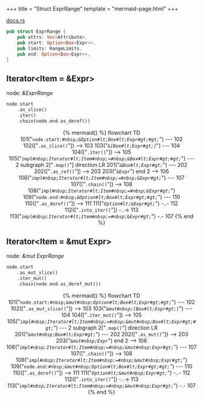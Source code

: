 +++
title = "Struct ExprRange"
template = "mermaid-page.html"
+++

[docs.rs](https://docs.rs/syn/latest/syn/struct.ExprRange.html)

```rust
pub struct ExprRange {
    pub attrs: Vec<Attribute>,
    pub start: Option<Box<Expr>>,
    pub limits: RangeLimits,
    pub end: Option<Box<Expr>>,
}
```

## Iterator<Item = &Expr>

node: *&ExprRange*

```rust
node.start
    .as_slice()
    .iter()
    .chain(node.end.as_deref())
```

<center>

{% mermaid() %}
    flowchart TD
        101("<code>node.start:#nbsp;<em>&Option#lt;Box#lt;Expr#gt;#gt;</em></code>") --- 102
        102(["<code>.as_slice()</code>"]) --> 103
        103("<code><em>&[Box#lt;Expr#gt;]</em></code>") --- 104
        104(["<code>.iter()</code>"]) --> 105
        105("<code><em>impl#nbsp;Iterator#lt;Item#nbsp;=#nbsp;&Box#lt;Expr#gt;#gt;</em></code>") --- 2
        subgraph 2["<code>.map()</code>"]
            direction LR
            201("<code><em>&Box#lt;Expr#gt;</em></code>") --- 202
            202(["<code>.as_ref()</code>"]) --> 203
            203("<code><em>&Expr</em></code>")
        end
        2 --> 106
        106("<code><em>impl#nbsp;Iterator#lt;Item#nbsp;=#nbsp;&Expr#gt;</em></code>") --- 107
        107(["<code>.chain()</code>"]) --> 108
        108("<code><em>impl#nbsp;Iterator#lt;Item#nbsp;=#nbsp;&Expr#gt;</em></code>")
        109("<code>node.end:#nbsp;<em>&Option#lt;Box#lt;Expr#gt;#gt;</em></code>") --- 110
        110(["<code>.as_deref()</code>"]) --> 111
        111("<code><em>Option#lt;&Expr#gt;</em></code>") -..- 112
        112(["<code>.into_iter()</code>"]) -..-> 113
        113("<code><em>impl#nbsp;Iterator#lt;Item#nbsp;=#nbsp;&Expr#gt;</em></code>") -.- 107
{% end %}

</center>

## Iterator<Item = &mut Expr>

node: *&mut ExprRange*

```rust
node.start
    .as_mut_slice()
    .iter_mut()
    .chain(node.end.as_deref_mut())
```

<center>

{% mermaid() %}
    flowchart TD
        101("<code>node.start:#nbsp;<em>&mut#nbsp;Option#lt;Box#lt;Expr#gt;#gt;</em></code>") --- 102
        102(["<code>.as_mut_slice()</code>"]) --> 103
        103("<code><em>&mut#nbsp;[Box#lt;Expr#gt;]</em></code>") --- 104
        104(["<code>.iter_mut()</code>"]) --> 105
        105("<code><em>impl#nbsp;Iterator#lt;Item#nbsp;=#nbsp;&mut#nbsp;Box#lt;Expr#gt;#gt;</em></code>") --- 2
        subgraph 2["<code>.map()</code>"]
            direction LR
            201("<code><em>&mut#nbsp;Box#lt;Expr#gt;</em></code>") --- 202
            202(["<code>.as_mut()</code>"]) --> 203
            203("<code><em>&mut#nbsp;Expr</em></code>")
        end
        2 --> 106
        106("<code><em>impl#nbsp;Iterator#lt;Item#nbsp;=#nbsp;&mut#nbsp;Expr#gt;</em></code>") --- 107
        107(["<code>.chain()</code>"]) --> 108
        108("<code><em>impl#nbsp;Iterator#lt;Item#nbsp;=#nbsp;&mut#nbsp;Expr#gt;</em></code>")
        109("<code>node.end:#nbsp;<em>&mut#nbsp;Option#lt;Box#lt;Expr#gt;#gt;</em></code>") --- 110
        110(["<code>.as_deref()</code>"]) --> 111
        111("<code><em>Option#lt;&mut#nbsp;Expr#gt;</em></code>") -..- 112
        112(["<code>.into_iter()</code>"]) -..-> 113
        113("<code><em>impl#nbsp;Iterator#lt;Item#nbsp;=#nbsp;&mut#nbsp;Expr#gt;</em></code>") -.- 107
{% end %}

</center>
